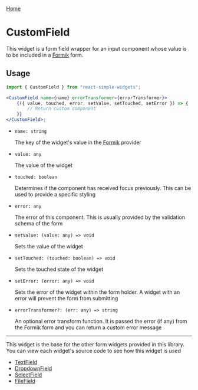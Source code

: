[Home](../../../README.md)

# CustomField

This widget is a form field wrapper for an input component whose value is to be included in a
[Formik](https://jaredpalmer.com/formik/) form.

## Usage

```jsx
import { CustomField } from "react-simple-widgets";

<CustomField name={name} errorTransformer={errorTransformer}>
    {({ value, touched, error, setValue, setTouched, setError }) => {
        // Return custom component
    }}
</CustomField>;
```

-   `name: string`

    The key of the widget's value in the [Formik](https://jaredpalmer.com/formik/) provider

-   `value: any`

    The value of the widget

-   `touched: boolean`

    Determines if the component has received focus previously. This can be used to provide a
    specific styling

-   `error: any`

    The error of this component. This is usually provided by the validation schema of the form

-   `setValue: (value: any) => void`

    Sets the value of the widget

-   `setTouched: (touched: boolean) => void`

    Sets the touched state of the widget

-   `setError: (error: any) => void`

    Sets the error of the widget within the form holder. A widget with an error will prevent
    the form from submitting

-   `errorTransformer?: (err: any) => string`

    An optional error transform function. It is passed the error (if any) from the Formik form and
    you can return a custom error message

---

This widget is the base for the other form widgets provided in this library. You can view each
widget's source code to see how this widget is used

-   [TextField](../text-field/index.tsx)
-   [DropdownField](../dropdown-field/index.tsx)
-   [SelectField](../select-field/index.tsx)
-   [FileField](../file-field/index.tsx)
